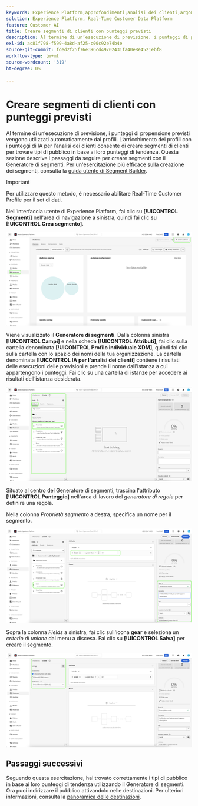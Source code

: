 ```yaml
---
keywords: Experience Platform;approfondimenti;analisi dei clienti;argomenti più comuni;segmenti di analisi dei clienti
solution: Experience Platform, Real-Time Customer Data Platform
feature: Customer AI
title: Creare segmenti di clienti con punteggi previsti
description: Al termine di un’esecuzione di previsione, i punteggi di propensione previsti vengono utilizzati automaticamente dai profili. L’arricchimento dei profili con i punteggi di IA per l’analisi dei clienti consente di creare segmenti di clienti per trovare tipi di pubblico in base ai loro punteggi di tendenza. Questa sezione descrive i passaggi da seguire per creare segmenti con il Generatore di segmenti.
exl-id: ac81f798-f599-4a8d-af25-c00c92e74b4e
source-git-commit: fded2f25f76e396cd49702431fa40e8e4521ebf8
workflow-type: tm+mt
source-wordcount: '319'
ht-degree: 0%

---
```


# Creare segmenti di clienti con punteggi previsti

Al termine di un’esecuzione di previsione, i punteggi di propensione previsti vengono utilizzati automaticamente dai profili. L’arricchimento dei profili con i punteggi di IA per l’analisi dei clienti consente di creare segmenti di clienti per trovare tipi di pubblico in base ai loro punteggi di tendenza. Questa sezione descrive i passaggi da seguire per creare segmenti con il Generatore di segmenti. Per un&#39;esercitazione più efficace sulla creazione dei segmenti, consulta la [guida utente di Segment Builder](../../../segmentation/ui/segment-builder.md).

>[!IMPORTANT]
>
>Per utilizzare questo metodo, è necessario abilitare Real-Time Customer Profile per il set di dati.

Nell&#39;interfaccia utente di Experience Platform, fai clic su **[!UICONTROL Segmenti]** nell&#39;area di navigazione a sinistra, quindi fai clic su **[!UICONTROL Crea segmento]**.

![](../images/user-guide/segments_new.png)

Viene visualizzato il **Generatore di segmenti**. Dalla colonna sinistra **[!UICONTROL Campi]** e nella scheda **[!UICONTROL Attributi]**, fai clic sulla cartella denominata **[!UICONTROL Profilo individuale XDM]**, quindi fai clic sulla cartella con lo spazio dei nomi della tua organizzazione. La cartella denominata **[!UICONTROL IA per l&#39;analisi dei clienti]** contiene i risultati delle esecuzioni delle previsioni e prende il nome dall&#39;istanza a cui appartengono i punteggi. Fai clic su una cartella di istanze per accedere ai risultati dell’istanza desiderata.

![](../images/user-guide/results_new.png)

Situato al centro del Generatore di segmenti, trascina l&#39;attributo **[!UICONTROL Punteggio]** nell&#39;area di lavoro del *generatore di regole* per definire una regola.

Nella colonna *Proprietà segmento* a destra, specifica un nome per il segmento.

![](../images/user-guide/properties_new.png)

Sopra la colonna *Fields* a sinistra, fai clic sull&#39;icona **gear** e seleziona un *criterio di unione* dal menu a discesa. Fai clic su **[!UICONTROL Salva]** per creare il segmento.

![](../images/user-guide/merge_policy_new.png)

## Passaggi successivi

Seguendo questa esercitazione, hai trovato correttamente i tipi di pubblico in base ai loro punteggi di tendenza utilizzando il Generatore di segmenti. Ora puoi indirizzare il pubblico attivandolo nelle destinazioni. Per ulteriori informazioni, consulta la [panoramica delle destinazioni](../../../destinations/home.md).
